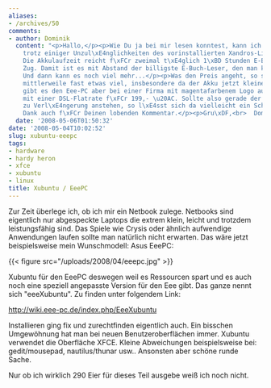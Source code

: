 ```yaml
---
aliases:
- /archives/50
comments:
- author: Dominik
  content: "<p>Hallo,</p><p>Wie Du ja bei mir lesen konntest, kann ich das Ger\xE4t,
    trotz einiger Unzul\xE4nglichkeiten des vorinstallierten Xandros-Linux, nur empfehlen.
    Die Akkulaufzeit reicht f\xFCr zweimal t\xE4glich 1\xBD Stunden E-Buch lesen im
    Zug. Damit ist es mit Abstand der billigste E-Buch-Leser, den man kriegen kann.
    Und dann kann es noch viel mehr...</p><p>Was den Preis angeht, so sind 299,- \u20AC
    mittlerweile fast etwas viel, insbesondere da der Akku jetzt kleiner ist. Daf\xFCr
    gibt es den Eee-PC aber bei einer Firma mit magentafarbenem Logo auch im \"Bundle\"
    mit einer DSL-Flatrate f\xFCr 199,- \u20AC. Sollte also gerade der DSL-Vertrag
    zu Verl\xE4ngerung anstehen, so l\xE4sst sich da vielleicht ein Schnapper machen.</p><p>Vielen
    Dank auch f\xFCr Deinen lobenden Kommentar.</p><p>Gru\xDF,<br>  Dominik</p>"
  date: '2008-05-06T01:50:32'
date: '2008-05-04T10:02:52'
slug: xubuntu-eeepc
tags:
- hardware
- hardy heron
- xfce
- xubuntu
- linux
title: Xubuntu / EeePC
---
```


Zur Zeit überlege ich, ob ich mir ein Netbook zulege. Netbooks sind
eigentlich nur abgespeckte Laptops die extrem klein, leicht und trotzdem
leistungsfähig sind. Das Spiele wie Crysis oder ähnlich aufwendige
Anwendungen laufen sollte man natürlich nicht erwarten.  Das wäre jetzt
beispielsweise mein Wunschmodell: Asus EeePC:

{{< figure src="/uploads/2008/04/eeepc.jpg" >}}

Xubuntu für den EeePC deswegen weil es Ressourcen spart und es auch noch
eine speziell angepasste Version für den Eee gibt. Das ganze nennt sich
"eeeXubuntu". Zu finden unter folgendem Link:

http://wiki.eee-pc.de/index.php/EeeXubuntu

Installieren ging fix und zurechtfinden eigentlich auch. Ein bisschen
Umgewöhnung hat man bei neuen Benutzeroberflächen immer. Xubuntu verwendet
die Oberfläche XFCE.  Kleine Abweichungen beispielsweise bei:
gedit/mousepad, nautilus/thunar usw.. Ansonsten aber schöne runde Sache.

Nur ob ich wirklich 290 Eier für dieses Teil ausgebe weiß ich noch nicht.
